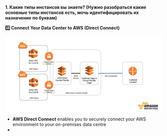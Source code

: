 **1. Какие типы инстансов вы знаете? (Нужно разобраться какие основные типы инстансов есть, мочь идентифицировать их назначение по буквам)**


**:one: Connect Your Data Center to AWS (Direct Connect)**

   ![](./../img/1.connect-data-center-to-aws2.jpg)

   - **AWS Direct Connect** enables you to securely connect your AWS environment to your on-premises data centre 
   - 
